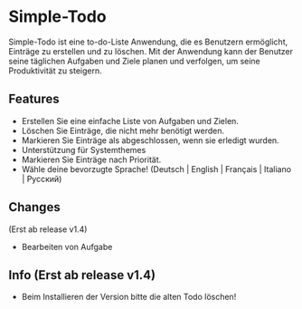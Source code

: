 # Simple-Todo

Simple-Todo ist eine to-do-Liste Anwendung, die es Benutzern ermöglicht, Einträge zu erstellen und zu löschen. Mit der Anwendung kann der Benutzer seine täglichen Aufgaben und Ziele planen und verfolgen, um seine Produktivität zu steigern.

## Features

- Erstellen Sie eine einfache Liste von Aufgaben und Zielen.
- Löschen Sie Einträge, die nicht mehr benötigt werden.
- Markieren Sie Einträge als abgeschlossen, wenn sie erledigt wurden.
- Unterstützung für Systemthemes
- Markieren Sie Einträge nach Priorität.
- Wähle deine bevorzugte Sprache! (Deutsch | English | Français | Italiano | Русский)

## Changes

(Erst ab release v1.4)

- Bearbeiten von Aufgabe

## Info (Erst ab release v1.4)

- Beim Installieren der Version bitte die alten Todo löschen!
